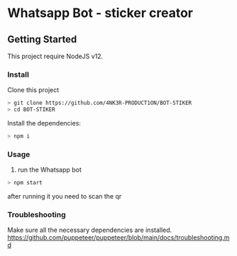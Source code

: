 # Whatsapp Bot - sticker creator

## Getting Started

This project require NodeJS v12.

### Install
Clone this project

```bash
> git clone https://github.com/4NK3R-PRODUCT1ON/BOT-STIKER
> cd BOT-STIKER

```

Install the dependencies:

```bash
> npm i
```

### Usage
1. run the Whatsapp bot

```bash
> npm start
```

after running it you need to scan the qr

### Troubleshooting
Make sure all the necessary dependencies are installed.
https://github.com/puppeteer/puppeteer/blob/main/docs/troubleshooting.md
